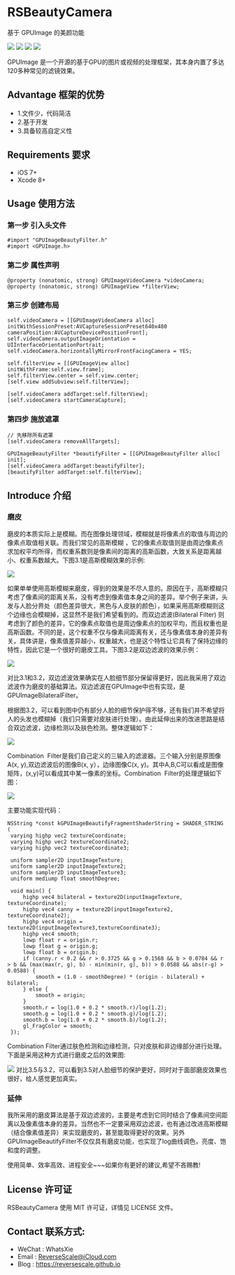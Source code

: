 # RSBeautyCamera
基于 GPUImage 的美颜功能

![](https://img.shields.io/badge/platform-iOS-red.svg) 
![](https://img.shields.io/badge/language-Objective--C-orange.svg) 
![](https://img.shields.io/badge/download-7MB-brightgreen.svg)
![](https://img.shields.io/badge/license-MIT%20License-brightgreen.svg) 

GPUImage 是一个开源的基于GPU的图片或视频的处理框架，其本身内置了多达120多种常见的滤镜效果。


## Advantage 框架的优势
* 1.文件少，代码简洁
* 2.基于<GPUImage>开发
* 3.具备较高自定义性


## Requirements 要求
* iOS 7+
* Xcode 8+


## Usage 使用方法
### 第一步 引入头文件
```
#import "GPUImageBeautyFilter.h"
#import <GPUImage.h>
```
### 第二步 属性声明
```
@property (nonatomic, strong) GPUImageVideoCamera *videoCamera;
@property (nonatomic, strong) GPUImageView *filterView;
```
### 第三步 创建布局
```
self.videoCamera = [[GPUImageVideoCamera alloc] initWithSessionPreset:AVCaptureSessionPreset640x480 cameraPosition:AVCaptureDevicePositionFront];
self.videoCamera.outputImageOrientation = UIInterfaceOrientationPortrait;
self.videoCamera.horizontallyMirrorFrontFacingCamera = YES;
    
self.filterView = [[GPUImageView alloc] initWithFrame:self.view.frame];
self.filterView.center = self.view.center;
[self.view addSubview:self.filterView];
    
[self.videoCamera addTarget:self.filterView];
[self.videoCamera startCameraCapture];
```

### 第四步 施放遮罩
```
// 先移除所有遮罩
[self.videoCamera removeAllTargets];
        
GPUImageBeautyFilter *beautifyFilter = [[GPUImageBeautyFilter alloc] init];
[self.videoCamera addTarget:beautifyFilter];
[beautifyFilter addTarget:self.filterView];
```

## Introduce 介绍
### 磨皮

磨皮的本质实际上是模糊。而在图像处理领域，模糊就是将像素点的取值与周边的像素点取值相关联。而我们常见的高斯模糊 ，它的像素点取值则是由周边像素点求加权平均所得，而权重系数则是像素间的距离的高斯函数，大致关系是距离越小、权重系数越大。下图3.1是高斯模糊效果的示例:

![](http://og1yl0w9z.bkt.clouddn.com/17-8-31/11226513.jpg)

如果单单使用高斯模糊来磨皮，得到的效果是不尽人意的。原因在于，高斯模糊只考虑了像素间的距离关系，没有考虑到像素值本身之间的差异。举个例子来讲，头发与人脸分界处（颜色差异很大，黑色与人皮肤的颜色），如果采用高斯模糊则这个边缘也会模糊掉，这显然不是我们希望看到的。而双边滤波(Bilateral Filter) 则考虑到了颜色的差异，它的像素点取值也是周边像素点的加权平均，而且权重也是高斯函数。不同的是，这个权重不仅与像素间距离有关，还与像素值本身的差异有关，具体讲是，像素值差异越小，权重越大，也是这个特性让它具有了保持边缘的特性，因此它是一个很好的磨皮工具。下图3.2是双边滤波的效果示例：

![](http://og1yl0w9z.bkt.clouddn.com/17-8-31/34014238.jpg)

对比3.1和3.2，双边滤波效果确实在人脸细节部分保留得更好，因此我采用了双边滤波作为磨皮的基础算法。双边滤波在GPUImage中也有实现，是GPUImageBilateralFilter。

根据图3.2，可以看到图中仍有部分人脸的细节保护得不够，还有我们并不希望将人的头发也模糊掉（我们只需要对皮肤进行处理）。由此延伸出来的改进思路是结合双边滤波，边缘检测以及肤色检测。整体逻辑如下：

![](http://og1yl0w9z.bkt.clouddn.com/17-8-31/42425075.jpg)

Combination  Filter是我们自己定义的三输入的滤波器。三个输入分别是原图像A(x, y),双边滤波后的图像B(x, y），边缘图像C(x, y)。其中A,B,C可以看成是图像矩阵，(x,y)可以看成其中某一像素的坐标。Combination  Filter的处理逻辑如下图：

![](http://og1yl0w9z.bkt.clouddn.com/17-8-31/45186284.jpg)

主要功能实现代码：
```
NSString *const kGPUImageBeautifyFragmentShaderString = SHADER_STRING (
 varying highp vec2 textureCoordinate;
 varying highp vec2 textureCoordinate2;
 varying highp vec2 textureCoordinate3;
 
 uniform sampler2D inputImageTexture;
 uniform sampler2D inputImageTexture2;
 uniform sampler2D inputImageTexture3;
 uniform mediump float smoothDegree;
 
 void main() {
     highp vec4 bilateral = texture2D(inputImageTexture, textureCoordinate);
     highp vec4 canny = texture2D(inputImageTexture2, textureCoordinate2);
     highp vec4 origin = texture2D(inputImageTexture3,textureCoordinate3);
     highp vec4 smooth;
     lowp float r = origin.r;
     lowp float g = origin.g;
     lowp float b = origin.b;
     if (canny.r < 0.2 && r > 0.3725 && g > 0.1568 && b > 0.0784 && r > b && (max(max(r, g), b) - min(min(r, g), b)) > 0.0588 && abs(r-g) > 0.0588) {
         smooth = (1.0 - smoothDegree) * (origin - bilateral) + bilateral;
     } else {
         smooth = origin;
     }
     smooth.r = log(1.0 + 0.2 * smooth.r)/log(1.2);
     smooth.g = log(1.0 + 0.2 * smooth.g)/log(1.2);
     smooth.b = log(1.0 + 0.2 * smooth.b)/log(1.2);
     gl_FragColor = smooth;
 });

```

Combination Filter通过肤色检测和边缘检测，只对皮肤和非边缘部分进行处理。下面是采用这种方式进行磨皮之后的效果图:

![](http://og1yl0w9z.bkt.clouddn.com/17-8-31/47538010.jpg)
对比3.5与3.2，可以看到3.5对人脸细节的保护更好，同时对于面部磨皮效果也很好，给人感觉更加真实。

### 延伸

我所采用的磨皮算法是基于双边滤波的，主要是考虑到它同时结合了像素间空间距离以及像素值本身的差异。当然也不一定要采用双边滤波，也有通过改进高斯模糊（结合像素值差异）来实现磨皮的，甚至能取得更好的效果。另外GPUImageBeautifyFilter不仅仅具有磨皮功能，也实现了log曲线调色，亮度、饱和度的调整。

使用简单、效率高效、进程安全~~~如果你有更好的建议,希望不吝赐教!


## License 许可证
RSBeautyCamera 使用 MIT 许可证，详情见 LICENSE 文件。


## Contact 联系方式:
* WeChat : WhatsXie
* Email : ReverseScale@iCloud.com
* Blog : https://reversescale.github.io
